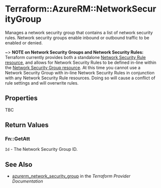# Terraform::AzureRM::NetworkSecurityGroup

Manages a network security group that contains a list of network security rules.  Network security groups enable inbound or outbound traffic to be enabled or denied.

~> **NOTE on Network Security Groups and Network Security Rules:** Terraform currently
provides both a standalone [Network Security Rule resource](network_security_rule.html), and allows for Network Security Rules to be defined in-line within the [Network Security Group resource](network_security_group.html).
At this time you cannot use a Network Security Group with in-line Network Security Rules in conjunction with any Network Security Rule resources. Doing so will cause a conflict of rule settings and will overwrite rules.

## Properties

TBC

## Return Values

### Fn::GetAtt

`Id` - The Network Security Group ID.

## See Also

* [azurerm_network_security_group](https://www.terraform.io/docs/providers/azurerm/r/network_security_group.html) in the _Terraform Provider Documentation_